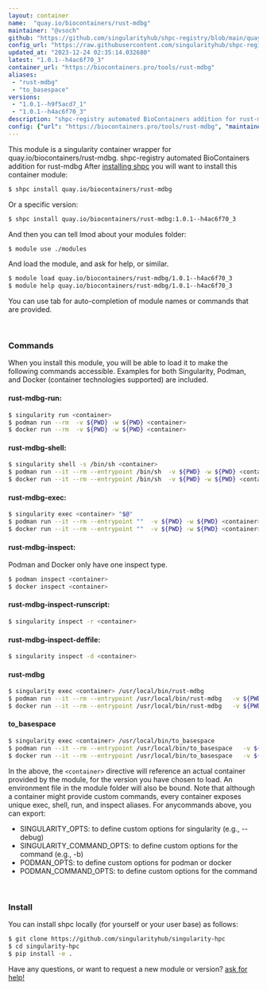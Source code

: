 ```yaml
---
layout: container
name:  "quay.io/biocontainers/rust-mdbg"
maintainer: "@vsoch"
github: "https://github.com/singularityhub/shpc-registry/blob/main/quay.io/biocontainers/rust-mdbg/container.yaml"
config_url: "https://raw.githubusercontent.com/singularityhub/shpc-registry/main/quay.io/biocontainers/rust-mdbg/container.yaml"
updated_at: "2023-12-24 02:35:14.032680"
latest: "1.0.1--h4ac6f70_3"
container_url: "https://biocontainers.pro/tools/rust-mdbg"
aliases:
 - "rust-mdbg"
 - "to_basespace"
versions:
 - "1.0.1--h9f5acd7_1"
 - "1.0.1--h4ac6f70_3"
description: "shpc-registry automated BioContainers addition for rust-mdbg"
config: {"url": "https://biocontainers.pro/tools/rust-mdbg", "maintainer": "@vsoch", "description": "shpc-registry automated BioContainers addition for rust-mdbg", "latest": {"1.0.1--h4ac6f70_3": "sha256:ae14fd179734052fbd7552625bd3cecb77ddc91f9e8c6fddadd8d0cebe1b1097"}, "tags": {"1.0.1--h9f5acd7_1": "sha256:c14f965f418e980000d177f861600eb13b5d91cd96466fc1f79f6c5955035b91", "1.0.1--h4ac6f70_3": "sha256:ae14fd179734052fbd7552625bd3cecb77ddc91f9e8c6fddadd8d0cebe1b1097"}, "docker": "quay.io/biocontainers/rust-mdbg", "aliases": {"rust-mdbg": "/usr/local/bin/rust-mdbg", "to_basespace": "/usr/local/bin/to_basespace"}}
---
```


This module is a singularity container wrapper for quay.io/biocontainers/rust-mdbg.
shpc-registry automated BioContainers addition for rust-mdbg
After [installing shpc](#install) you will want to install this container module:


```bash
$ shpc install quay.io/biocontainers/rust-mdbg
```

Or a specific version:

```bash
$ shpc install quay.io/biocontainers/rust-mdbg:1.0.1--h4ac6f70_3
```

And then you can tell lmod about your modules folder:

```bash
$ module use ./modules
```

And load the module, and ask for help, or similar.

```bash
$ module load quay.io/biocontainers/rust-mdbg/1.0.1--h4ac6f70_3
$ module help quay.io/biocontainers/rust-mdbg/1.0.1--h4ac6f70_3
```

You can use tab for auto-completion of module names or commands that are provided.

<br>

### Commands

When you install this module, you will be able to load it to make the following commands accessible.
Examples for both Singularity, Podman, and Docker (container technologies supported) are included.

#### rust-mdbg-run:

```bash
$ singularity run <container>
$ podman run --rm  -v ${PWD} -w ${PWD} <container>
$ docker run --rm  -v ${PWD} -w ${PWD} <container>
```

#### rust-mdbg-shell:

```bash
$ singularity shell -s /bin/sh <container>
$ podman run --it --rm --entrypoint /bin/sh  -v ${PWD} -w ${PWD} <container>
$ docker run --it --rm --entrypoint /bin/sh  -v ${PWD} -w ${PWD} <container>
```

#### rust-mdbg-exec:

```bash
$ singularity exec <container> "$@"
$ podman run --it --rm --entrypoint ""  -v ${PWD} -w ${PWD} <container> "$@"
$ docker run --it --rm --entrypoint ""  -v ${PWD} -w ${PWD} <container> "$@"
```

#### rust-mdbg-inspect:

Podman and Docker only have one inspect type.

```bash
$ podman inspect <container>
$ docker inspect <container>
```

#### rust-mdbg-inspect-runscript:

```bash
$ singularity inspect -r <container>
```

#### rust-mdbg-inspect-deffile:

```bash
$ singularity inspect -d <container>
```


#### rust-mdbg

```bash
$ singularity exec <container> /usr/local/bin/rust-mdbg
$ podman run --it --rm --entrypoint /usr/local/bin/rust-mdbg   -v ${PWD} -w ${PWD} <container> -c " $@"
$ docker run --it --rm --entrypoint /usr/local/bin/rust-mdbg   -v ${PWD} -w ${PWD} <container> -c " $@"
```


#### to_basespace

```bash
$ singularity exec <container> /usr/local/bin/to_basespace
$ podman run --it --rm --entrypoint /usr/local/bin/to_basespace   -v ${PWD} -w ${PWD} <container> -c " $@"
$ docker run --it --rm --entrypoint /usr/local/bin/to_basespace   -v ${PWD} -w ${PWD} <container> -c " $@"
```



In the above, the `<container>` directive will reference an actual container provided
by the module, for the version you have chosen to load. An environment file in the
module folder will also be bound. Note that although a container
might provide custom commands, every container exposes unique exec, shell, run, and
inspect aliases. For anycommands above, you can export:

 - SINGULARITY_OPTS: to define custom options for singularity (e.g., --debug)
 - SINGULARITY_COMMAND_OPTS: to define custom options for the command (e.g., -b)
 - PODMAN_OPTS: to define custom options for podman or docker
 - PODMAN_COMMAND_OPTS: to define custom options for the command

<br>

### Install

You can install shpc locally (for yourself or your user base) as follows:

```bash
$ git clone https://github.com/singularityhub/singularity-hpc
$ cd singularity-hpc
$ pip install -e .
```

Have any questions, or want to request a new module or version? [ask for help!](https://github.com/singularityhub/singularity-hpc/issues)
